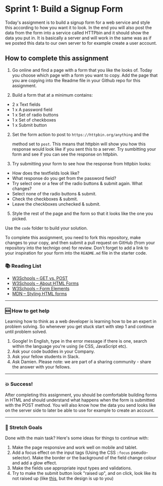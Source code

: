 # Sprint 1: Build a Signup Form

Today's assignment is to build a signup form for a web service and style this according to how you want it to look. In the end you will also post the data from the form into a service called HTTPbin and it should show the data you put in. It is basically a server and will work in the same was as if we posted this data to our own server to for example create a user account.

## How to complete this assignment

1. Go online and find a page with a form that you like the looks of. Today you choose which page with a form you want to copy. Add the page that you are copying into the Readme file in your Github repo for this assignment.  

1. Build a form that at a minimum contains:
  * 2 x Text fields
  * 1 x A password field
  * 1 x Set of radio buttons
  * 1 x Set of checkboxes
  * 1 x Submit button

2. Set the form action to post to `https://httpbin.org/anything` and the <form> method set to `post`. This means that httpbin will show you how this response would look like if you sent this to a server. Try sumbitting your form and see if you can see the response on httpbin.

3. Try submitting your form to see how the response from httpbin looks:
  * How does the textfields look like?
  * What response do you get from the password field?
  * Try select one or a few of the radio buttons & submit again. What changes?
  * Select none of the radio buttons & submit.
  * Check the checkboxes & submit.
  * Leave the checkboxes unchecked & submit.

5. Style the rest of the page and the form so that it looks like the one you picked.

Use the `code` folder to build your solution.

To complete this assignment, you need to fork this repository, make changes to your copy, and then submit a pull request on GitHub (from your repository into the technigo one) for review. Don't forget to add a link to your inspiration for your form into the `README.md` file in the starter code.

### :books: Reading List

* [W3Schools – GET vs. POST](https://www.w3schools.com/tags/ref_httpmethods.asp)
* [W3Schools – About HTML Forms](https://www.w3schools.com/html/html_forms.asp)
* [W3Schools – Form Elements](https://www.w3schools.com/html/html_form_elements.asp)
* [MDN – Styling HTML forms](https://developer.mozilla.org/en-US/docs/Learn/HTML/Forms/Styling_HTML_forms)

---

### :sos: How to get help
Learning how to think as a web developer is learning how to be an expert in problem solving. So whenever you get stuck start with step 1 and continue until problem solved.

1. Google! In English, type in the error message if there is one, search within the language you're using (ie CSS, JavaScript etc).
2. Ask your code buddies in your Company.
3. Ask your fellow students in Slack.
4. Ask Damien. Please note: we are part of a sharing community - share the answer with your fellows.

---

### :boom: Success!

After completing this assignment, you should be comfortable building forms in HTML and should understand what happens when the form is submitted with the POST method. You will also know how the data you send looks like on the server side to later be able to use for example to create an account.

---

### :runner: Stretch Goals

Done with the main task? Here's some ideas for things to continue with:

1. Make the page responsive and work well on mobile and tablet.
2. Add a focus effect on the input tags (Using the CSS `:focus` pseudo-selector). Make the border or the background of the field change colour and add a glow effect.
3. Make the fields use appropriate input types and validations.
4. Try to make the submit button look "raised up", and on click, look like its not raised up (like [this](https://codropspz-tympanus.netdna-ssl.com/codrops/wp-content/uploads/2012/01/cssbuttons_021.jpg), but the design is up to you)
